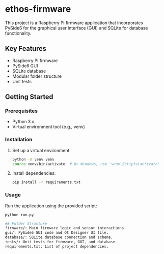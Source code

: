 # ethos-firmware
This project is a Raspberry Pi firmware application that incorporates PySide6 for the graphical user interface (GUI) and SQLite for database functionality.

## Key Features

- Raspberry Pi firmware
- PySide6 GUI
- SQLite database
- Modular folder structure
- Unit tests

## Getting Started

### Prerequisites

- Python 3.x
- Virtual environment tool (e.g., venv)

### Installation

1. Set up a virtual environment:

    ```bash
    python -m venv venv
    source venv/bin/activate  # On Windows, use 'venv\Scripts\activate'
    ```

2. Install dependencies:

    ```bash
    pip install -r requirements.txt
    ```

### Usage

Run the application using the provided script:

```bash
python run.py

## Folder Structure
firmware/: Main firmware logic and sensor interactions.
gui/: PySide6 GUI code and Qt Designer UI file.
database/: SQLite database connection and schema.
tests/: Unit tests for firmware, GUI, and database.
requirements.txt: List of project dependencies.
